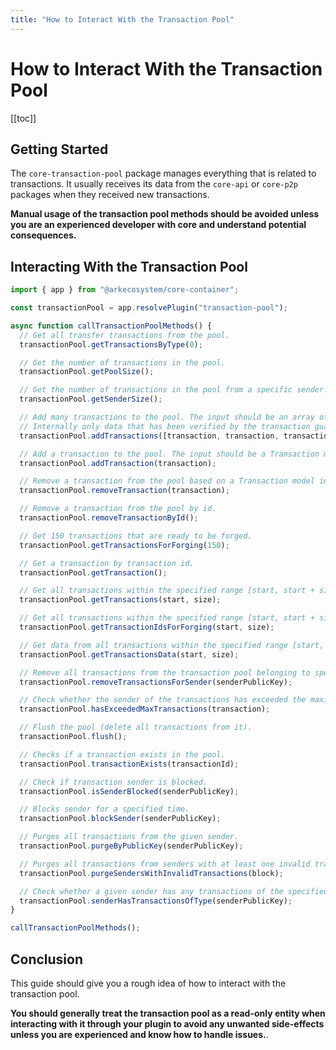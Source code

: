 ```yaml
---
title: "How to Interact With the Transaction Pool"
---
```


# How to Interact With the Transaction Pool

[[toc]]

## Getting Started

The `core-transaction-pool` package manages everything that is related to transactions. It usually receives its data from the `core-api` or `core-p2p` packages when they received new transactions.

**Manual usage of the transaction pool methods should be avoided unless you are an experienced developer with core and understand potential consequences.**

## Interacting With the Transaction Pool

```ts
import { app } from "@arkecosystem/core-container";

const transactionPool = app.resolvePlugin("transaction-pool");

async function callTransactionPoolMethods() {
  // Get all transfer transactions from the pool.
  transactionPool.getTransactionsByType(0);

  // Get the number of transactions in the pool.
  transactionPool.getPoolSize();

  // Get the number of transactions in the pool from a specific sender.
  transactionPool.getSenderSize();

  // Add many transactions to the pool. The input should be an array of Transaction model instances from the @arkecosystem/crypto package.
  // Internally only data that has been verified by the transaction guard will enter the pool so make sure all of your data is verified.
  transactionPool.addTransactions([transaction, transaction, transaction]);

  // Add a transaction to the pool. The input should be a Transaction model instance from the @arkecosystem/crypto package.
  transactionPool.addTransaction(transaction);

  // Remove a transaction from the pool based on a Transaction model instance.
  transactionPool.removeTransaction(transaction);

  // Remove a transaction from the pool by id.
  transactionPool.removeTransactionById();

  // Get 150 transactions that are ready to be forged.
  transactionPool.getTransactionsForForging(150);

  // Get a transaction by transaction id.
  transactionPool.getTransaction();

  // Get all transactions within the specified range [start, start + size), ordered by fee.
  transactionPool.getTransactions(start, size);

  // Get all transactions within the specified range [start, start + size).
  transactionPool.getTransactionIdsForForging(start, size);

  // Get data from all transactions within the specified range [start, start + size).
  transactionPool.getTransactionsData(start, size);

  // Remove all transactions from the transaction pool belonging to specific sender.
  transactionPool.removeTransactionsForSender(senderPublicKey);

  // Check whether the sender of the transactions has exceeded the maximum nmber of transactions in queue.
  transactionPool.hasExceededMaxTransactions(transaction);

  // Flush the pool (delete all transactions from it).
  transactionPool.flush();

  // Checks if a transaction exists in the pool.
  transactionPool.transactionExists(transactionId);

  // Check if transaction sender is blocked.
  transactionPool.isSenderBlocked(senderPublicKey);

  // Blocks sender for a specified time.
  transactionPool.blockSender(senderPublicKey);

  // Purges all transactions from the given sender.
  transactionPool.purgeByPublicKey(senderPublicKey);

  // Purges all transactions from senders with at least one invalid transaction.
  transactionPool.purgeSendersWithInvalidTransactions(block);

  // Check whether a given sender has any transactions of the specified type in the pool.
  transactionPool.senderHasTransactionsOfType(senderPublicKey);
}

callTransactionPoolMethods();
```

## Conclusion

This guide should give you a rough idea of how to interact with the transaction pool.

**You should generally treat the transaction pool as a read-only entity when interacting with it through your plugin to avoid any unwanted side-effects unless you are experienced and know how to handle issues.**.

